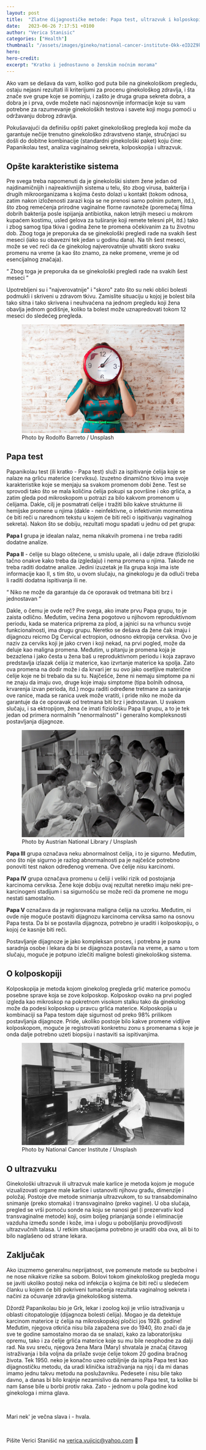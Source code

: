 ```yaml
---
layout: post
title:  "Zlatne dijagnostičke metode: Papa test, ultrazvuk i kolposkopija"
date:   2023-06-26 7:17:51 +0100
author: "Verica Stanisic"
categories: ["Health"]
thumbnail: "/assets/images/gineko/national-cancer-institute-Okk-eID2Z9k-unsplash.jpg"
hero: 
hero-credit: 
excerpt: "Kratko i jednostavno o ženskim noćnim morama"
---
```

<drop-cap>A</drop-cap>ko vam se dešava da vam, koliko god puta bile na ginekološkom pregledu, ostaju nejasni rezultati ili kriterijumi za procenu ginekološkog zdravlja, i šta znače sve grupe koje se pominju, i zašto je druga grupa sekreta dobra, a dobra je i prva, ovde možete naći najosnovnije informacije koje su vam potrebne za razumevanje ginekoloških testova i savete koji mogu pomoći u održavanju dobrog zdravlja.

Pokušavajući da definišu opšti paket ginekološkog pregleda koji može da garantuje nečije trenutno ginekološko zdravstveno stanje, stručnjaci su došli do dobitne kombinacije (standardni ginekološki paket) koju čine: Papanikolau test, analiza vaginalnog sekreta, kolposkopija i ultrazvuk.

## Opšte karakteristike sistema

Pre svega treba napomenuti da je ginekološki sistem žene jedan od najdinamičnijih i najreaktivnijih sistema u telu, što zbog virusa, bakterija i drugih mikroorganizama s kojima često dolazi u kontakt (tokom odnosa, zatim nakon izloženosti zarazi koja se ne prenosi samo polnim putem, itd.), što zbog remećenja prirodne vaginalne florne ravnoteže (poremećaj filma dobrih bakterija posle ispijanja antibiotika, nakon letnjih meseci u mokrom kupaćem kostimu, usled gelova za tuširanje koji remete telesni pH, itd.) tako i zbog samog tipa tkiva i godina žene te promena očekivanim za tu životnu dob. Zbog toga je preporuka da se ginekološki pregledi rade na svakih šest meseci (iako su obavezni tek jedan u godinu dana). Na tih šest meseci, može se već reći da će ginekolog najverovatnije uhvatiti skoro svaku promenu na vreme (a kao što znamo, za neke promene, vreme je od esencijalnog značaja). 

<div class="aside-quote"><q>
    Zbog toga je preporuka da se ginekološki pregledi rade na svakih šest meseci
</q></div>

Upotrebljeni su i "najverovatnije" i "skoro" zato što su neki oblici bolesti podmukli i skriveni u zdravom tkivu. Zamislite situaciju u kojoj je bolest bila tako sitna i tako skrivena i neuhvaćena na jednom pregledu koji žena obavlja jednom godišnje, koliko ta bolest može uznapredovati tokom 12 meseci do sledećeg pregleda.

<figure>
    <img src='/assets/images/gineko/rodolfo-barreto-ACB5nvhnm6c-unsplash.jpg' alt='missing' />
    <figcaption>Photo by Rodolfo Barreto / Unsplash</figcaption>
</figure>

## Papa test

Papanikolau test (ili kratko - Papa test) služi za ispitivanje ćelija koje se nalaze na grliću materice (cerviksu). Izuzetno dinamično tkivo ima svoje karakteristike koje se menjaju sa svakom promenom dobi žene. Test se sprovodi tako što se mala količina ćelija pokupi sa površine i oko grlića, a zatim gleda pod mikroskopom u potrazi za bilo kakvom promenom u ćelijama. Dakle, cilj je posmatrati ćelije i tražiti bilo kakve strukturne ili hemijske promene u njima (dakle - neinfektivne, o infektivnim momentima će biti reči u narednom tekstu u kojem će biti reči o ispitivanju vaginalnog sekreta). Nakon što se dobiju, rezultati mogu spadati u jednu od pet grupa:

**Papa I** grupa je idealan nalaz, nema nikakvih promena i ne treba raditi dodatne analize.

**Papa II** - ćelije su blago oštećene, u smislu upale, ali i dalje zdrave (fiziološki tačno onakve kako treba da izgledaju) i nema promena u njima. Takođe ne treba raditi dodatne analize. Jedini izuzetak je IIa grupa koja ima iste informacije kao II, s tim što, u ovom slučaju, na ginekologu je da odluči treba li raditi dodatna ispitivanja ili ne. 

<div class="aside-quote"><q>
    Niko ne može da garantuje da će oporavak od tretmana biti brz i jednostavan
</q></div> 

Dakle, o čemu je ovde reč? Pre svega, ako imate prvu Papa grupu, to je zaista odlično. Međutim, većina žena pogotovo u njihovom reproduktivnom periodu, kada se materica priprema za plod, a jajnici su na vrhuncu svoje funkcionalnosti, ima drugu grupu. Neretko se dešava da žene čak imaju i dijagnozu reicmo Dg Cervical ectropion, odnosno ektropija cerviksa. Ovo je naziv za cerviks koji je jako crven i koji nekad, na prvi pogled, može da deluje kao maligna promena. Međutim, u pitanju je promena koja je bezazlena i jako česta u žena baš u reproduktivnom periodu i koja zapravo predstavlja izlazak ćelija iz materice, kao izvrtanje materice ka spolja. Zato ova promena na dodir može i da krvari jer su ovo jako osetljive materične ćelije koje ne bi trebalo da su tu. Najčešće, žene ni nemaju simptome pa ni ne znaju da imaju ovo, druge koje imaju simptome (tipa bolnih odnosa, krvarenja izvan perioda, itd.) mogu raditi određene tretmane za saniranje ove ranice, mada se ranica uvek može vratiti, i pride niko ne može da garantuje da će oporavak od tretmana biti brz i jednostavan. U svakom slučaju, i sa ektropijom, žena će imati fiziološku Papa II grupu, a to je tek jedan od primera normalnih "nenormalnosti" i generalno kompleksnosti postavljanja dijagnoze.

<figure>
    <img src='/assets/images/gineko/austrian-national-library-ciMJn3mD5u8-unsplash.jpg' alt='missing' />
    <figcaption>Photo by Austrian National Library / Unsplash</figcaption>
</figure>

**Papa III** grupa označava neku abnormalnost ćelija, i to je sigurno. Međutim, ono što nije sigurno je razlog abnormalnosti pa je najčešće potrebno ponoviti test nakon određenog vremena. Ove ćelije <em>nisu</em> karcinomi.

**Papa IV** grupa označava promenu u ćeliji i veliki rizik od postojanja karcinoma cerviksa. Žene koje dobiju ovaj rezultat neretko imaju neki pre-karcinogeni stadijum i sa sigurnošću se može reći da promene ne mogu nestati samostalno.

**Papa V** označava da je regisrovana maligna ćelija na uzorku. Međutim, ni ovde nije moguće postaviti dijagnozu karcinoma cerviksa samo na osnovu Papa testa. Da bi se postavila dijagnoza, potrebno je uraditi i kolposkopiju, o kojoj će kasnije biti reči.

Postavljanje dijagnoze je jako kompleksan proces, i potrebna je puna saradnja osobe i lekara da bi se dijagnoza postavila na vreme, a samo u tom slučaju, moguće je potpuno izlečiti maligne bolesti ginekološkog sistema.

## O kolposkopiji

Kolposkopija je metoda kojom ginekolog pregleda grlić materice pomoću posebne sprave koja se zove kolposkop. Kolposkop ovako na prvi pogled izgleda kao mikroskop na pokretnom visokom stalku tako da ginekolog može da podesi kolposkop u pravcu grlića materice. Kolposkopija u kombinaciji sa Papa testom daje sigurnost od preko 98% prilikom postavljanja dijagnoze. Pride, ukoliko postoje bilo kakve promene vidljive kolposkopom, moguće je registrovati konkretnu zonu s promenama s koje je onda dalje potrebno uzeti biopsiju i nastaviti sa ispitivanjima. 

<figure>
    <img src='/assets/images/gineko/national-cancer-institute-7GnOQLtAnFY-unsplash.jpg' alt='missing' />
    <figcaption>Photo by National Cancer Institute / Unsplash</figcaption>
</figure>

## O ultrazvuku

Ginekološki ultrazvuk ili ultrazvuk male karlice je metoda kojom je moguće vizualizovati organe male karlice i ustanoviti njihovu građu, dimenzije i položaj. Postoje dve metode snimanja ultrazvukom, to su transabdominalno snimanje (preko stomaka) i transvaginalno (preko vagine). U oba slučaja, pregled se vrši pomoću sonde na koju se nanosi gel (i prezervativ kod transvaginalne metode) koji, osim boljeg prianjanja sonde i eliminacije vazduha između sonde i kože, ima i ulogu u poboljšanju provodljivosti ultrazvučnih talasa. U retkim situacijama potrebno je uraditi oba ova, ali bi to bilo naglašeno od strane lekara.

## Zaključak

Ako izuzmemo generalnu neprijatnost, sve pomenute metode su bezbolne i ne nose nikakve rizike sa sobom. Bolovi tokom ginekološkog pregleda mogu se javiti ukoliko postoji neka od infekcija o kojima će biti reči u sledećem članku u kojem će biti pokriveni tumačenja rezultata vaginalnog sekreta i načini za očuvanje zdravlja ginekološkog sistema.

Džordž Papanikolau bio je Grk, lekar i zoolog koji je vršio istraživanja u oblasti citopatologije (dijagnoza bolesti ćelija). Mogao je da detektuje karcinom materice iz ćelija na mikroskopskoj pločici jos 1928. godine! Međutim, njegova otkrića nisu bila zapažena sve do 1940, što znači da je sve te godine samostalno morao da se snalazi, kako za laboratorijsku opremu, tako i za ćelije grlića materice koje su mu bile neophodne za dalji rad. Na svu sreću, njegova žena Mara (Mary) shvatala je značaj čitavog istraživanja i bila voljna da prilaže svoje ćelije tokom 20 godina bračnog života. Tek 1950. neko je konačno uzeo ozbiljnije da ispita Papa test kao dijagnostičku metodu, da uradi klinička istraživanja na njoj i da mi danas imamo jednu takvu metodu na poslužavniku. Pedesete i nisu bile tako davno, a danas bi bilo krajnje nezamislivo da nemamo Papa test, ta kolike bi nam šanse bile u borbi protiv raka. Zato - jednom u pola godine kod ginekologa i mirna glava. 

<br>
 
Mari nek' je večna slava i - hvala.

<br>

Pišite Verici Stanišić na [verica.vujicic@yahoo.com](mailto:verica.vujicic@yahoo.com) 🥥